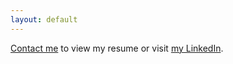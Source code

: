 ```yaml
---
layout: default
---
```


[Contact me](mailto:zhang.carol19@gmail.com?subject=[GitHub]%20Source%20Han%20Sans) to view my resume or visit [my LinkedIn](https://www.linkedin.com/carolzhang19).
